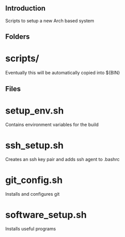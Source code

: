 ## Introduction

Scripts to setup a new Arch based system

## Folders

# scripts/

Eventually this will be automatically copied into ${BIN}

## Files

# setup_env.sh

Contains environment variables for the build

# ssh_setup.sh

Creates an ssh key pair and adds ssh agent to .bashrc

# git_config.sh

Installs and configures git

# software_setup.sh

Installs useful programs